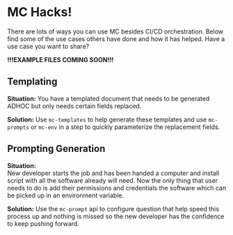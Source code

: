 # MC Hacks!
There are lots of ways you can use MC besides CI/CD orchestration.  Below find some of the use cases others have done and how it has helped. Have a use case you want to share?

**!!!EXAMPLE FILES COMING SOON!!!**

## Templating
**Situation:**
  You have a templated document that needs to be generated ADHOC but only needs certain fields replaced.
  
**Solution:**
  Use `mc-templates` to help generate these templates and use `mc-prompts` or `mc-env` in a step to quickly parameterize the replacement fields.


## Prompting Generation
**Situation:**  
  New developer starts the job and has been handed a computer and install script with all the software already will need.  Now the only thing that user needs to do is add their permissions and credentials the software which can be picked up in an environment variable.
  
**Solution:**
  Use the `mc-prompt` api to configure question that help speed this process up and nothing is missed so the new developer has the confidence to keep pushing forward.


